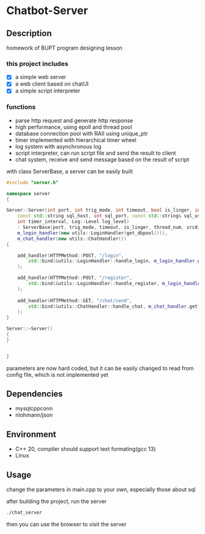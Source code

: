# Chatbot-Server

## Description

homework of BUPT program designing lesson 

### this project includes
- [x] a simple web server
- [x] a web client based on chatUI
- [x] a simple script interpreter

### functions

- parse http request and generate http response
- high performance, using epoll and thread pool
- database connection pool with RAII using unique_ptr
- timer implemented with hierarchical timer wheel
- log system with asynchronous log
- script interpreter, can run script file and send the result to client
- chat system, receive and send message based on the result of script


with class ServerBase, a server can be easily built

```c++
#include "server.h"

namespace server
{

Server::Server(int port, int trig_mode, int timeout, bool is_linger, int thread_num,const std::string& srcdir,
    const std::string sql_host, int sql_port, const std::string& sql_user, const std::string& sql_password, const std::string& db_name, int max_conn,
    int timer_interval, Log::Level log_level)
    : ServerBase(port, trig_mode, timeout, is_linger, thread_num, srcdir, sql_host, sql_port, sql_user, sql_password, db_name, max_conn, timer_interval, log_level),
    m_login_handler(new utils::LoginHandler(get_dbpool())),
    m_chat_handler(new utils::ChatHandler())
{

    add_handler(HTTPMethod::POST, "/login", 
        std::bind(&utils::LoginHandler::handle_login, m_login_handler.get(), std::placeholders::_1, std::placeholders::_2)
    );

    add_handler(HTTPMethod::POST, "/register", 
        std::bind(&utils::LoginHandler::handle_register, m_login_handler.get(), std::placeholders::_1, std::placeholders::_2)
    );
    
    add_handler(HTTPMethod::GET, "/chat/send", 
        std::bind(&utils::ChatHandler::handle_chat, m_chat_handler.get(), std::placeholders::_1, std::placeholders::_2)   
    );
}

Server::~Server()
{
}


}

```

parameters are now hard coded, but it can be easily changed to read from config file, which is not implemented yet

## Dependencies

- mysqlcppconn
- nlohmann/json

## Environment

- C++ 20, compiler should support text formating(gcc 13)
- Linux


## Usage

change the parameters in main.cpp to your own, 
especially those about sql

after building the project, run the server
    
```bash
./chat_server
```

then you can use the browser to visit the server
